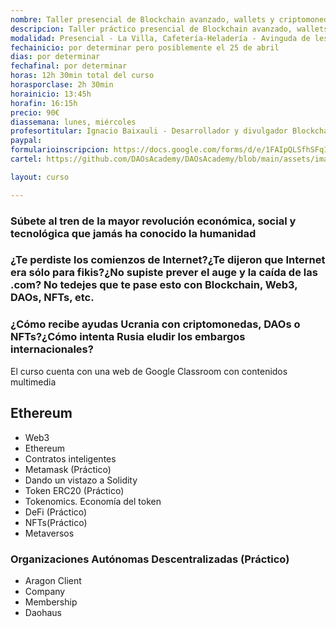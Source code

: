 ```yaml
---
nombre: Taller presencial de Blockchain avanzado, wallets y criptomonedas - La Villa
descripcion: Taller práctico presencial de Blockchain avanzado, wallets y criptomonedas 
modalidad: Presencial - La Villa, Cafetería-Heladería - Avinguda de les Corts Valencianes, 75, 46470 Albal, Valencia 
fechainicio: por determinar pero posiblemente el 25 de abril
dias: por determinar
fechafinal: por determinar
horas: 12h 30min total del curso
horasporclase: 2h 30min
horainicio: 13:45h
horafin: 16:15h
precio: 90€
diassemana: lunes, miércoles
profesortitular: Ignacio Baixauli - Desarrollador y divulgador Blockchain
paypal: 
formularioinscripcion: https://docs.google.com/forms/d/e/1FAIpQLSfhSFqIg_Bi4EGlAkqVlM3ZkMw7QnPviruwp3lZ0IpW21Y2Mw/viewform?usp=sf_link
cartel: https://github.com/DAOsAcademy/DAOsAcademy/blob/main/assets/images/_Cartel%20Blockchain%20La%20Villa%20Avanzado.jpg?raw=true

layout: curso

---
```

### Súbete al tren de la mayor revolución económica, social y tecnológica que jamás ha conocido la humanidad
### ¿Te perdiste los comienzos de Internet?¿Te dijeron que Internet era sólo para fikis?¿No supiste prever el auge y la caída de las .com? No tedejes que te pase esto con Blockchain, Web3, DAOs, NFTs, etc.
### ¿Cómo recibe ayudas Ucrania con criptomonedas, DAOs o NFTs?¿Cómo intenta Rusia eludir los embargos internacionales?

El curso cuenta con una web de Google Classroom con contenidos multimedia

## Ethereum
* Web3
* Ethereum
* Contratos inteligentes
* Metamask (Práctico)
* Dando un vistazo a Solidity
* Token ERC20 (Práctico)
* Tokenomics. Economía del token
* DeFi (Práctico)
* NFTs(Práctico)
* Metaversos
### Organizaciones Autónomas Descentralizadas (Práctico)
* Aragon Client
 * Company
 * Membership
* Daohaus
